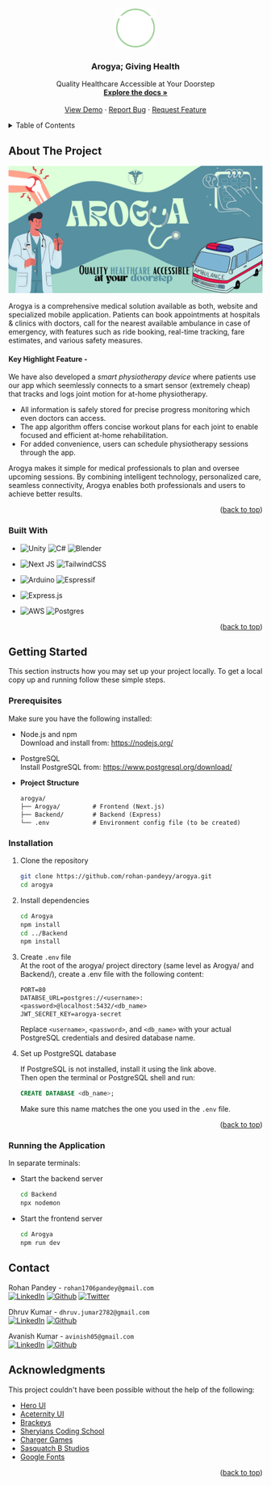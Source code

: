 <a id="readme-top"></a>
<!-- WHITE LOGO REQUIRED -->
<!-- Heading -->
<br />
<div align="center">
  <a href="https://github.com/rohan-pandeyy/arogya">
    <img src="./Arogya/public/arogya_white.svg" alt="Logo" width="80" height="80">
  </a>

  <h3 align="center">Arogya; Giving Health</h3>

  <p align="center">
    Quality Healthcare Accessible at Your Doorstep
    <br />
    <a href="https://github.com/rohan-pandeyy/Arogya/tree/main/Backend/docs"><strong>Explore the docs »</strong></a>
    <br />
    <br />
    <a href="https://github.com/othneildrew/Best-README-Template">View Demo</a>
    &middot;
    <a href="https://github.com/rohan-pandeyy/Arogya/issues/new?labels=bug&template=bug-report---.md">Report Bug</a>
    &middot;
    <a href="https://github.com/rohan-pandeyy/Arogya/issues/new?labels=enhancement&template=feature-request---.md">Request Feature</a>
  </p>
</div>

<!-- TABLE OF CONTENTS -->
<details>
  <summary>Table of Contents</summary>
  <ol>
    <li>
      <a href="#about-the-project">About The Project</a>
      <ul>
        <li><a href="#built-with">Built With</a></li>
      </ul>
    </li>
    <li>
      <a href="#getting-started">Getting Started</a>
      <ul>
        <li><a href="#prerequisites">Prerequisites</a></li>
        <li><a href="#installation">Installation</a></li>
        <li><a href="#running-the-application">Running the Application</a></li>
      </ul>
    </li>
    <li><a href="#contact">Contact</a></li>
    <li><a href="#acknowledgments">Acknowledgments</a></li>
  </ol>
</details>


<!-- ABOUT THE PROJECT -->
## About The Project

[![Arogya Banner](Arogya/public/assets/AROGYA_banner.svg)](https://example.com)

Arogya is a comprehensive medical solution available as both, website and specialized mobile application. Patients can book appointments at hospitals & clinics with doctors, call for the nearest available ambulance in case of emergency, with features such as ride booking, real-time tracking, fare estimates, and various safety measures. 

#### Key Highlight Feature -

We have also developed a *smart physiotherapy device* where patients use our app which seemlessly connects to a smart sensor (extremely cheap) that tracks and logs joint motion for at-home physiotherapy.

* All information is safely stored for precise progress monitoring which even doctors can access.
* The app algorithm offers concise workout plans for each joint to enable focused and efficient at-home rehabilitation.
* For added convenience, users can schedule physiotherapy sessions through the app.

Arogya makes it simple for medical professionals to plan and oversee upcoming sessions. By combining intelligent technology, personalized care, seamless connectivity, Arogya enables both professionals and users to achieve better results.

<p align="right">(<a href="#readme-top">back to top</a>)</p>


### Built With

* ![Unity](https://img.shields.io/badge/unity-%23000000.svg?style=for-the-badge&logo=unity&logoColor=white) ![C#](https://img.shields.io/badge/c%23-%23239120.svg?style=for-the-badge&logo=csharp&logoColor=white) ![Blender](https://img.shields.io/badge/blender-%23F5792A.svg?style=for-the-badge&logo=blender&logoColor=white)

* ![Next JS](https://img.shields.io/badge/Next-black?style=for-the-badge&logo=next.js&logoColor=white) ![TailwindCSS](https://img.shields.io/badge/tailwindcss-%2338B2AC.svg?style=for-the-badge&logo=tailwind-css&logoColor=white)

* ![Arduino](https://img.shields.io/badge/-Arduino-00979D?style=for-the-badge&logo=Arduino&logoColor=white) ![Espressif](https://img.shields.io/badge/espressif-E7352C.svg?style=for-the-badge&logo=espressif&logoColor=white)

* ![Express.js](https://img.shields.io/badge/express.js-%23404d59.svg?style=for-the-badge&logo=express&logoColor=%2361DAFB)

* ![AWS](https://img.shields.io/badge/AWS-%23FF9900.svg?style=for-the-badge&logo=amazon-aws&logoColor=white) ![Postgres](https://img.shields.io/badge/postgres-%23316192.svg?style=for-the-badge&logo=postgresql&logoColor=white)

<p align="right">(<a href="#readme-top">back to top</a>)</p>


<!-- GETTING STARTED -->
## Getting Started

This section instructs how you may set up your project locally.
To get a local copy up and running follow these simple steps.

### Prerequisites

Make sure you have the following installed:

* Node.js and npm </br>
Download and install from: https://nodejs.org/

* PostgreSQL </br>
Install PostgreSQL from: https://www.postgresql.org/download/
* **Project Structure**
  ```
  arogya/
  ├── Arogya/         # Frontend (Next.js)
  ├── Backend/        # Backend (Express)
  └── .env            # Environment config file (to be created)

  ```

### Installation

1. Clone the repository
   ```sh
   git clone https://github.com/rohan-pandeyy/arogya.git
   cd arogya
   ```
2. Install dependencies
   ```sh
   cd Arogya
   npm install
   cd ../Backend
   npm install
   ```
3. Create `.env` file</br>
   At the root of the arogya/ project directory (same level as Arogya/ and Backend/), create a .env file with the following content:
   ```env
   PORT=80
   DATABSE_URL=postgres://<username>:<password>@localhost:5432/<db_name>
   JWT_SECRET_KEY=arogya-secret
   ```
   Replace `<username>`, `<password>`, and `<db_name>` with your actual PostgreSQL credentials and desired database name.

4. Set up PostgreSQL database

   If PostgreSQL is not installed, install it using the link above.</br>
   Then open the terminal or PostgreSQL shell and run:
   ```sql
   CREATE DATABASE <db_name>;
   ```
   Make sure this name matches the one you used in the `.env` file.

<p align="right">(<a href="#readme-top">back to top</a>)</p>

### Running the Application

In separate terminals:

* Start the backend server
   ```bash
   cd Backend
   npx nodemon
  ```
* Start the frontend server
   ```bash
   cd Arogya
   npm run dev
  ```

<!-- ## Features


|   **Feature**          | **Description**                                                   | **Status**         |
|------------------------|-------------------------------------------------------------------|--------------------|
| Home Screen            | Show status and version of PSLab device                           | :heavy_check_mark: |
| Instruments            | Exposes PSLab instruments like Oscilloscope, etc                  | :heavy_check_mark: |
| Oscilloscope           | Shows variation of analog signals                                 | :heavy_check_mark: |
| Multimeter             | Measures voltage, current, resistance and capacitance             | :heavy_check_mark: |
| Logical Analyzer       | Captures and displays signals from digital system                 | :heavy_check_mark: |
| Wave Generator         | Generates arbitrary analog and digital waveforms                  | :heavy_check_mark: |
| Power Source           | Generates programmable voltage and currents	                     | :heavy_check_mark: |
| Luxmeter              | Measures the ambient light intensity                              | :heavy_check_mark: |
| Barometer             | Measures the Pressure                                             | :heavy_check_mark: |
| Accelerometer          | Measures the acceleration of the device                           | :heavy_check_mark: |
| Gyrometer             | Measures the rate of rotation                                     | :heavy_check_mark: |
| Compass                | Measures the absolute rotation relative to earth magnetic poles   | :heavy_check_mark: |
| Thermometer            | Measures the ambient temperature                                  | :heavy_check_mark: |
| Gas Sensor             | Detects gases, including NH3, NOx, alcohol, benzene, smoke and CO2| :heavy_check_mark: |
| Robotic Arm Controller | Allows to control 4 servo motors of the robotic arm independently | :heavy_check_mark: | -->


<!-- CONTACT -->
## Contact

Rohan Pandey - `rohan1706pandey@gmail.com`</br>
[![LinkedIn](https://img.shields.io/badge/LinkedIn-%230077B5.svg?logo=linkedin&logoColor=white)](https://www.linkedin.com/in/rohan-pandey-a9a50b270/) [![Github](https://img.shields.io/badge/Github-%23121011.svg?logo=github&logoColor=white)](https://github.com/rohan-pandeyy)  [![Twitter](https://img.shields.io/badge/Twitter-%231DA1F2.svg?logo=X&logoColor=white)](https://twitter.com/rohan_pandeyy) 

Dhruv Kumar - `dhruv.jumar2782@gmail.com`</br>
[![LinkedIn](https://img.shields.io/badge/LinkedIn-%230077B5.svg?logo=linkedin&logoColor=white)](https://www.linkedin.com/in/dhruvk27/) [![Github](https://img.shields.io/badge/Github-%23121011.svg?logo=github&logoColor=white)](https://github.com/dhruvk278) 

Avanish Kumar - `avinish05@gmail.com`</br>
[![LinkedIn](https://img.shields.io/badge/LinkedIn-%230077B5.svg?logo=linkedin&logoColor=white)](https://www.linkedin.com/in/avanish-kumar-1765b2231/) [![Github](https://img.shields.io/badge/Github-%23121011.svg?logo=github&logoColor=white)](https://github.com/Avan1sh) 


<!-- ACKNOWLEDGMENTS -->
## Acknowledgments

This project couldn't have been possible without the help of the following:
* [Hero UI](https://www.heroui.com/)
* [Aceternity UI](https://ui.aceternity.com/)
* [Brackeys](https://www.youtube.com/@brackeys)
* [Sheryians Coding School](https://www.youtube.com/@sheryians)
* [Charger Games](https://www.youtube.com/@chargergames)
* [Sasquatch B Studios](https://www.youtube.com/@sasquatchbgames)
* [Google Fonts](https://fonts.google.com/)

<p align="right">(<a href="#readme-top">back to top</a>)</p>